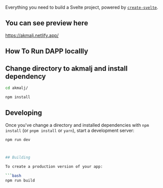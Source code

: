 Everything you need to build a Svelte project, powered by [`create-svelte`](https://github.com/sveltejs/kit/tree/master/packages/create-svelte).

## You can see preview here

https://akmalj.netlify.app/

## How To Run DAPP locallly

## Change directory to akmalj and install dependency

```bash
cd akmalj/
```

```bash
npm install
```

## Developing

Once you've change a directory and installed dependencies with `npm install` (or `pnpm install` or `yarn`), start a development server:

```bash
npm run dev



## Building

To create a production version of your app:

```bash
npm run build
```
